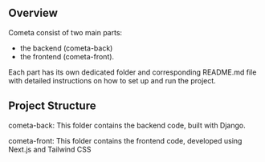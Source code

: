 ## Overview

Cometa consist of two main parts:

- the backend (cometa-back)
- the frontend (cometa-front).

Each part has its own dedicated folder and corresponding README.md file with detailed instructions on how to set up and run the project.

## Project Structure

cometa-back: This folder contains the backend code, built with Django.

cometa-front: This folder contains the frontend code, developed using Next.js and Tailwind CSS
